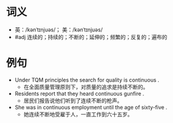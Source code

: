 # 词义
- 英：/kənˈtɪnjuəs/； 美：/kənˈtɪnjuəs/
- #adj 连续的；持续的；不断的；延伸的；频繁的；反复的；遍布的
# 例句
- Under TQM principles the search for quality is continuous .
	- 在全面质量管理原则下，对质量的追求是持续不断的。
- Residents report that they heard continuous gunfire .
	- 居民们报告说他们听到了连续不断的枪声。
- She was in continuous employment until the age of sixty-five .
	- 她连续不断地受雇于人，一直工作到六十五岁。
